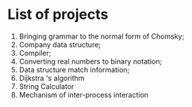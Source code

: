 # List of projects
1. Bringing grammar to the normal form of Chomsky; 
2. Company data structure;
3. Compiler;
4. Converting real numbers to binary notation;
5. Data structure match information;
6. Dijkstra 's algorithm
8. String Calculator
9. Mechanism of inter-process interaction 
 
